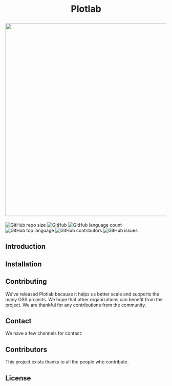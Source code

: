 <h1 align="center">
  <p align="center">Plotlab</p>
  <img src="https://user-images.githubusercontent.com/80289056/170767747-f1c98cbf-bdbc-4619-8d2f-08b202a4db6c.png" width="600px" />
</h1>
  

![GitHub repo size](https://img.shields.io/github/repo-size/logspace-ai/plotlab)
![GitHub](https://img.shields.io/github/license/logspace-ai/plotlab)
![GitHub language count](https://img.shields.io/github/languages/count/logspace-ai/plotlab)
![GitHub top language](https://img.shields.io/github/languages/top/logspace-ai/plotlab)
![GitHub contributors](https://img.shields.io/github/contributors/logspace-ai/plotlab)
![GitHub issues](https://img.shields.io/github/issues/logspace-ai/plotlab)
  

  
## Introduction



## Installation



## Contributing

We've released Plotlab because it helps us better scale and supports the many OSS projects. We hope that other organizations can benefit from the project. We are thankful for any contributions from the community.


## Contact

We have a few channels for contact:


## Contributors

This project exists thanks to all the people who contribute. 

## License
